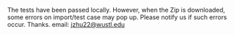The tests have been passed locally. However, when the Zip is downloaded, some errors on import/test case may pop up. Please notify us if such errors occur. Thanks.
email: jzhu22@wustl.edu
